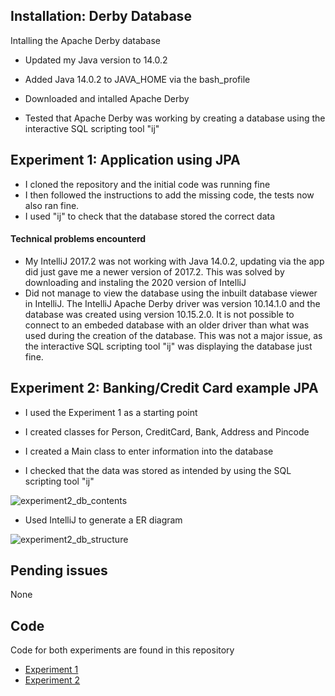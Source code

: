 ## Installation: Derby Database

Intalling the Apache Derby database 

- Updated my Java version to 14.0.2 
- Added Java 14.0.2 to JAVA_HOME via the bash_profile

- Downloaded and intalled Apache Derby
- Tested that Apache Derby was working by creating a database using the interactive SQL scripting tool "ij"



## Experiment 1: Application using JPA



- I cloned the repository and the initial code was running fine
- I then followed the instructions to add the missing code, the tests now also ran fine.
- I used "ij" to check that the database stored the correct data



#### Technical problems encounterd

- My IntelliJ 2017.2 was not working with Java 14.0.2, updating via the app did just gave me a newer version of 2017.2. This was solved by downloading and instaling the 2020 version of IntelliJ
- Did not manage to view the database using the inbuilt database viewer in IntelliJ. The IntelliJ Apache Derby driver was version 10.14.1.0 and the database was created using version 10.15.2.0. It is not possible to connect to an embeded database with an older driver than what was used during the creation of the database. This was not a major issue, as the interactive SQL scripting tool "ij" was displaying the database just fine.



## Experiment 2: Banking/Credit Card example JPA



- I used the Experiment 1 as a starting point 

- I created classes for Person, CreditCard, Bank, Address and Pincode

- I created a Main class to enter information into the database

- I checked that the data was stored as intended by using the SQL scripting tool "ij"

![experiment2_db_contents](https://github.com/Jan-Erik-Erstad/Software-Technology-Experiment-2/blob/master/Screenshots/experiment2_db_contents.png?raw=true)

- Used IntelliJ to generate a ER diagram

![experiment2_db_structure](https://github.com/Jan-Erik-Erstad/Software-Technology-Experiment-2/blob/master/Screenshots/experiment2_db_structure.png?raw=true)



## Pending issues

None

## Code

Code for both experiments are found in this repository

- [Experiment 1](https://github.com/Jan-Erik-Erstad/Software-Technology-Experiment-2/tree/master/Assignment2Experiment1)
- [Experiment 2](https://github.com/Jan-Erik-Erstad/Software-Technology-Experiment-2/tree/master/Assignment2Experiment1)
